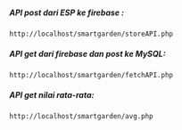 
##### **API post dari ESP ke firebase :**
`http://localhost/smartgarden/storeAPI.php`

##### **API get dari firebase dan post ke MySQL:**
`http://localhost/smartgarden/fetchAPI.php`

##### **API get nilai rata-rata:**
`http://localhost/smartgarden/avg.php`